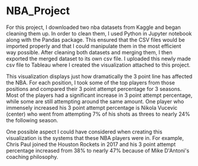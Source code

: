 # NBA_Project

For this project, I downloaded two nba datasets from Kaggle and began cleaning them up. In order to clean them, I used Python in Jupyter notebook along with the Pandas package. This ensured that the CSV files would be imported properly and that I could manipulate them in the most efficient way possible. After cleaning both datasets and merging them, I then exported the merged dataset to its own csv file. I uploaded this newly made csv file to Tableau where I created the visualization attached to this project. 

This visualization displays just how dramatically the 3 point line has affected the NBA. For each position, I took some of the top players from those positions and compared their 3 point attempt percentage for 3 seasons. Most of the players had a significant increase in 3 point attempt percentage, while some are still attempting around the same amount. One player who immensely increased his 3 point attempt percentage is Nikola Vucevic (center) who went from attempting 7% of his shots as threes to nearly 24% the following season. 

One possible aspect I could have considered when creating this visualization is the systems that these NBA players were in. For example, Chris Paul joined the Houston Rockets in 2017 and his 3 point attempt percentage increased from 38% to nearly 47% because of Mike D'Antoni's coaching philosophy.
